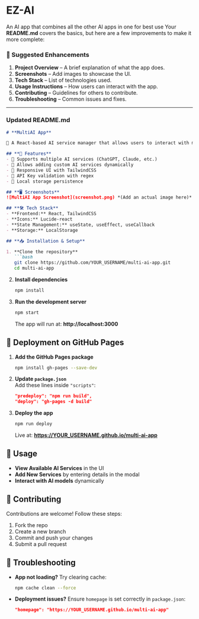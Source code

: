 # EZ-AI
An AI app that combines all the other AI apps in one for best use
Your **README.md** covers the basics, but here are a few improvements to make it more complete:  

### **🚀 Suggested Enhancements**  
1. **Project Overview** – A brief explanation of what the app does.  
2. **Screenshots** – Add images to showcase the UI.  
3. **Tech Stack** – List of technologies used.  
4. **Usage Instructions** – How users can interact with the app.  
5. **Contributing** – Guidelines for others to contribute.  
6. **Troubleshooting** – Common issues and fixes.  

---

### **Updated README.md**  

```md
# **MultiAI App**  

🚀 A React-based AI service manager that allows users to interact with multiple AI models dynamically.  

## **📌 Features**  
- 🧠 Supports multiple AI services (ChatGPT, Claude, etc.)  
- 🔗 Allows adding custom AI services dynamically  
- 🎨 Responsive UI with TailwindCSS  
- 🔑 API Key validation with regex  
- 💾 Local storage persistence  

## **🖥 Screenshots**  
![MultiAI App Screenshot](screenshot.png) *(Add an actual image here)*  

## **🛠 Tech Stack**  
- **Frontend:** React, TailwindCSS  
- **Icons:** Lucide-react  
- **State Management:** useState, useEffect, useCallback  
- **Storage:** LocalStorage  

## **📥 Installation & Setup**  

1. **Clone the repository**  
   ```bash
   git clone https://github.com/YOUR_USERNAME/multi-ai-app.git
   cd multi-ai-app
   ```  

2. **Install dependencies**  
   ```bash
   npm install
   ```  

3. **Run the development server**  
   ```bash
   npm start
   ```  
   The app will run at: **http://localhost:3000**  

## **🚀 Deployment on GitHub Pages**  

1. **Add the GitHub Pages package**  
   ```bash
   npm install gh-pages --save-dev
   ```  

2. **Update `package.json`**  
   Add these lines inside `"scripts"`:  
   ```json
   "predeploy": "npm run build",
   "deploy": "gh-pages -d build"
   ```  

3. **Deploy the app**  
   ```bash
   npm run deploy
   ```  
   Live at: **https://YOUR_USERNAME.github.io/multi-ai-app**  

## **📖 Usage**  
- **View Available AI Services** in the UI  
- **Add New Services** by entering details in the modal  
- **Interact with AI models** dynamically  

## **🤝 Contributing**  
Contributions are welcome! Follow these steps:  
1. Fork the repo  
2. Create a new branch  
3. Commit and push your changes  
4. Submit a pull request  

## **🔧 Troubleshooting**  
- **App not loading?** Try clearing cache:  
  ```bash
  npm cache clean --force
  ```  
- **Deployment issues?** Ensure `homepage` is set correctly in `package.json`:  
  ```json
  "homepage": "https://YOUR_USERNAME.github.io/multi-ai-app"
  ```  
